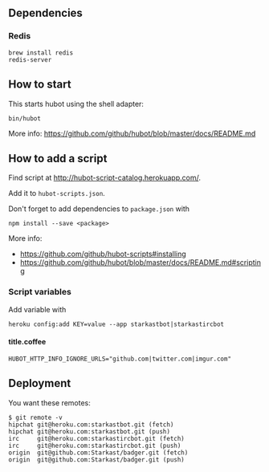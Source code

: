 ## Dependencies

### Redis

    brew install redis
    redis-server

## How to start

This starts hubot using the shell adapter:

    bin/hubot

More info: https://github.com/github/hubot/blob/master/docs/README.md

## How to add a script

Find script at http://hubot-script-catalog.herokuapp.com/.

Add it to `hubot-scripts.json`.

Don't forget to add dependencies to `package.json` with

    npm install --save <package>

More info:

* https://github.com/github/hubot-scripts#installing
* https://github.com/github/hubot/blob/master/docs/README.md#scripting

### Script variables

Add variable with

    heroku config:add KEY=value --app starkastbot|starkastircbot

#### title.coffee

    HUBOT_HTTP_INFO_IGNORE_URLS="github.com|twitter.com|imgur.com"

## Deployment

You want these remotes:

    $ git remote -v
    hipchat git@heroku.com:starkastbot.git (fetch)
    hipchat git@heroku.com:starkastbot.git (push)
    irc     git@heroku.com:starkastircbot.git (fetch)
    irc     git@heroku.com:starkastircbot.git (push)
    origin  git@github.com:Starkast/badger.git (fetch)
    origin  git@github.com:Starkast/badger.git (push)
